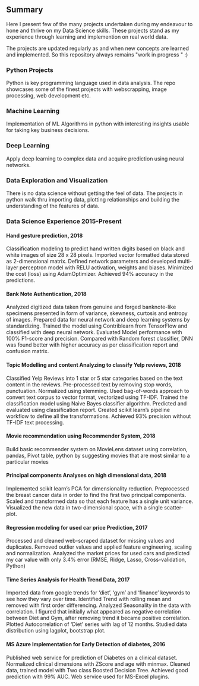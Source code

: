 ## Summary

Here I present few of the many projects undertaken during my endeavour to hone and thrive on my Data Science skills. These projects stand as my experience through learning and implemention on real world data. 

The projects are updated regularly as and when new concepts are learned and implemented. So this repository always remains "work in progress " :)

### Python Projects
Python is key programming language used in data analysis. The repo showcases some of the finest projects with webscrapping, image processing, web development etc. 

### Machine Learning
Implementation of ML Algorithms in python with interesting insights usable for taking key business decisions. 

### Deep Learning
Apply deep learning to complex data and acquire prediction using neural networks.
 
### Data Exploration and Visualization
There is no data science without getting the feel of data. The projects in python walk thru importing data, plotting relationships and building the understanding of the features of data.

### Data Science Experience                                                                                                2015-Present

#### Hand gesture prediction, 2018
Classification modeling to predict hand written digits based on black and white images of size 28 x 28 pixels. Imported vector formatted data stored as 2-dimensional matrix. Defined network parameters and developed multi-layer perceptron model with RELU activation, weights and biases. Minimized the cost (loss) using AdamOptimizer. Achieved 94% accuracy in the predictions. 

#### Bank Note Authentication, 2018 
Analyzed digitized data taken from genuine and forged banknote-like specimens presented in form of variance, skewness, curtosis and entropy of images. Prepared data for neural network and deep learning systems by standardizing. Trained the model using Contriblearn from TensorFlow and classified with deep neural network. Evaluated Model performance with 100% F1-score and precision. Compared with Random forest classifier, DNN was found better with higher accuracy as per classification report and confusion matrix. 

#### Topic Modelling and content Analyzing to classify Yelp reviews, 2018 
Classified Yelp Reviews into 1 star or 5 star categories based on the text content in the reviews. Pre-processed text by removing stop words, punctuation. Normalized using stemming. Used bag-of-words approach to convert text corpus to vector format, vectorized using TF-IDF. Trained the classification model using Naive Bayes classifier algorithm. Predicted and evaluated using classification report. Created scikit learn’s pipeline workflow to define all the transformations. Achieved 93% precision without TF-IDF text processing.  

#### Movie recommendation using Recommender System, 2018
Build basic recommender system on MovieLens dataset using correlation, pandas, Pivot table, python by suggesting movies that are most similar to a particular movies

#### Principal components Analyses on high dimensional data, 2018
Implemented scikit learn’s PCA for dimensionality reduction. Preprocessed the breast cancer data in order to find the first two principal components. Scaled and transformed data so that each feature has a single unit variance. Visualized the new data in two-dimensional space, with a single scatter-plot.

#### Regression modeling for used car price Prediction, 2017
Processed and cleaned web-scraped dataset for missing values and duplicates. Removed outlier values and applied feature engineering, scaling and normalization. Analyzed the market prices for used cars and predicted my car value with only 3.4% error (RMSE, Ridge, Lasso, Cross-validation, Python)

#### Time Series Analysis for Health Trend Data, 2017
Imported data from google trends for ‘diet’, ‘gym’ and ‘finance’ keywords to see how they vary over time. Identified Trend with rolling mean and removed with first order differencing. Analyzed Seasonality in the data with correlation. I figured that initially what appeared as negative correlation between Diet and Gym, after removing trend it became positive correlation. Plotted Autocorrelation of ‘Diet’ series with lag of 12 months. Studied data distribution using lagplot, bootstrap plot.

#### MS Azure Implementation for Early Detection of diabetes, 2016
Published web service for prediction of Diabetes on a clinical dataset. Normalized clinical dimensions with ZScore and age with minmax. Cleaned data, trained model with Two class Boosted Decision Tree. Achieved good prediction with 99% AUC. Web service used for MS-Excel plugins.
